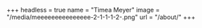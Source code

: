 +++
headless = true
name = "Timea Meyer"
image = "/media/meeeeeeeeeeeeeee-2-1-1-1-2-.png"
url = "/about/"
+++
